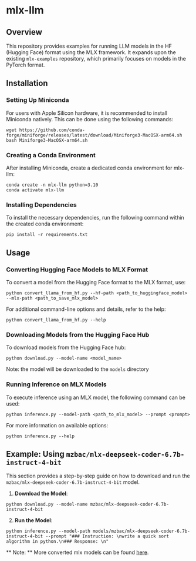 # mlx-llm

## Overview

This repository provides examples for running LLM models in the HF (Hugging Face) format using the MLX framework. It expands upon the existing `mlx-examples` repository, which primarily focuses on models in the PyTorch format.

## Installation

### Setting Up Miniconda

For users with Apple Silicon hardware, it is recommended to install Miniconda natively. This can be done using the following commands:
```
wget https://github.com/conda-forge/miniforge/releases/latest/download/Miniforge3-MacOSX-arm64.sh
bash Miniforge3-MacOSX-arm64.sh
``````
### Creating a Conda Environment
After installing Miniconda, create a dedicated conda environment for mlx-llm:

```
conda create -n mlx-llm python=3.10
conda activate mlx-llm
```

### Installing Dependencies

To install the necessary dependencies, run the following command within the created conda environment:

```
pip install -r requirements.txt
```


## Usage

### Converting Hugging Face Models to MLX Format

To convert a model from the Hugging Face format to the MLX format, use:

```
python convert_llama_from_hf.py --hf-path <path_to_huggingface_model> --mlx-path <path_to_save_mlx_model>
```
For additional command-line options and details, refer to the help:

```
python convert_llama_from_hf.py --help
```

### Downloading Models from the Hugging Face Hub

To download models from the Hugging Face hub:

```
python download.py --model-name <model_name>
```
Note: the model will be downloaded to the `models` directory

### Running Inference on MLX Models

To execute inference using an MLX model, the following command can be used:
```
python inference.py --model-path <path_to_mlx_model> --prompt <prompt>
```

For more information on available options:

```
python inference.py --help
```

## Example: Using `mzbac/mlx-deepseek-coder-6.7b-instruct-4-bit`

This section provides a step-by-step guide on how to download and run the `mzbac/mlx-deepseek-coder-6.7b-instruct-4-bit` model.

1. **Download the Model**:

```
python download.py --model-name mzbac/mlx-deepseek-coder-6.7b-instruct-4-bit
```

2. **Run the Model**:

```
python inference.py --model-path models/mzbac/mlx-deepseek-coder-6.7b-instruct-4-bit --prompt "### Instruction: \nwrite a quick sort algorithm in python.\n### Response: \n"
```
** Note: ** More converted mlx models can be found [here](https://huggingface.co/mzbac).